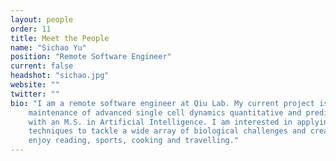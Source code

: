 ```yaml
---
layout: people
order: 11
title: Meet the People
name: "Sichao Yu"
position: "Remote Software Engineer"
current: false
headshot: "sichao.jpg"
website: ""
twitter: ""
bio: "I am a remote software engineer at Qiu Lab. My current project is mainly on the development, optimization and 
    maintenance of advanced single cell dynamics quantitative and predictive tools. I graduated from Boston University 
    with an M.S. in Artificial Intelligence. I am interested in applying computation skills and machine learning 
    techniques to tackle a wide array of biological challenges and create meaningful applications. In my free time, I 
    enjoy reading, sports, cooking and travelling."
---
```

